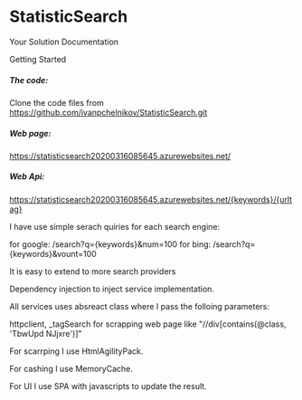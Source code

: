 # StatisticSearch

Your Solution Documentation

Getting Started

##### The code: 
Clone the code files from https://github.com/ivanpchelnikov/StatisticSearch.git

##### Web page:
https://statisticsearch20200316085645.azurewebsites.net/
##### Web Api:
https://statisticsearch20200316085645.azurewebsites.net/{keywords}/{urltag}

I have use simple serach quiries for each search engine:

for google: /search?q={keywords}&num=100
for bing: /search?q={keywords}&vount=100

It is easy to extend to more search providers

Dependency injection to inject service implementation.

All services uses absreact class where I pass the folloing parameters:

httpclient, _tagSearch for scrapping web page like "//div[contains(@class, 'TbwUpd NJjxre')]"

For scarrping I use HtmlAgilityPack.

For cashing I use MemoryCache.

For UI I use SPA with javascripts to update the result.
